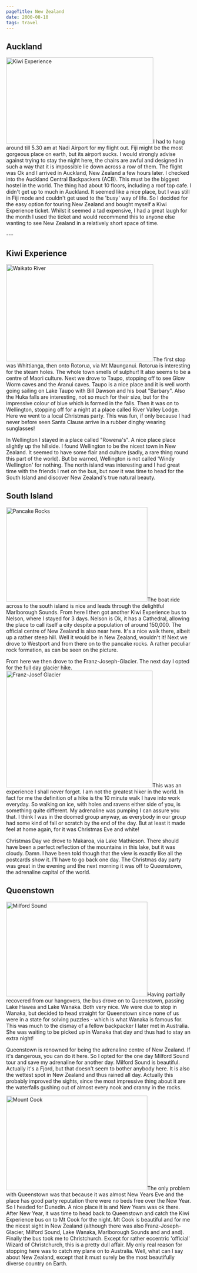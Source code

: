 ```yaml
---
pageTitle: New Zealand
date: 2000-08-10
tags: travel
---
```

<h2>Auckland</h2>
<p><img alt="Kiwi Experience" src="/assets/images/kiwiexp.jpg" width="400" height="233" />I had to hang around till 5.30 am at Nadi Airport for my flight out. Fiji might be the most gorgeous place on earth, but its airport sucks. I would strongly advise against trying to stay the night here, the chairs are awful and designed in such a way that it is impossible lie down across a row of them. The flight was Ok and I arrived in Auckland, New Zealand a few hours later. I checked into the Auckland Central Backpackers (ACB). This must be the biggest hostel in the world. The thing had about 10 floors, including a roof top cafe. I didn't get up to much in Auckland. It seemed like a nice place, but I was still in Fiji mode and couldn't get used to the 'busy' way of life. So I decided for the easy option for touring New Zealand and bought myself a Kiwi Experience ticket. Whilst it seemed a tad expensive, I had a great laugh for the month I used the ticket and would recommend this to anyone else wanting to see New Zealand in a relatively short space of time.</p>
---

<h2>Kiwi Experience</h2>
<p><img alt="Waikato River" src="/assets/images/rivernz.jpg" width="400" height="263" />The first stop was Whittianga, then onto Rotorua, via Mt Maunganui. Rotorua is interesting for the steam holes. The whole town smells of sulphur! It also seems to be a centre of Maori culture. Next we drove to Taupo, stopping off to see Glow Worm caves and the Aranui caves. Taupo is a nice place and it is well worth going sailing on Lake Taupo with Bill Dawson and his boat "Barbary". Also the Huka falls are interesting, not so much for their size, but for the impressive colour of blue which is formed in the falls. Then it was on to Wellington, stopping off for a night at a place called River Valley Lodge. Here we went to a local Christmas party. This was fun, if only because I had never before seen Santa Clause arrive in a rubber dinghy wearing sunglasses!</p>
<p>In Wellington I stayed in a place called "Rowena's". A nice place place slightly up the hillside. I found Wellington to be the nicest town in New Zealand. It seemed to have some flair and culture (sadly, a rare thing round this part of the world). But be warned, Wellington is not called 'Windy Wellington' for nothing. The north island was interesting and I had great time with the friends I met on the bus, but now it was time to head for the South Island and discover New Zealand's true natural beauty.</p>
<h2>South Island</h2>
<p><img alt="Pancake Rocks" src="/assets/images/pancakerocks.jpg" width="384" height="256" />The boat ride across to the south island is nice and leads through the delightful Marlborough Sounds. From here I then got another Kiwi Experience bus to Nelson, where I stayed for 3 days. Nelson is Ok, it has a Cathedral, allowing the place to call itself a city despite a population of around 150,000. The official centre of New Zealand is also near here. It's a nice walk there, albeit up a rather steep hill. Well it would be in New Zealand, wouldn't it! Next we drove to Westport and from there on to the pancake rocks. A rather peculiar rock formation, as can be seen on the picture.</p>
<p>From here we then drove to the Franz-Joseph-Glacier. The next day I opted for the full day glacier hike. <img alt="Franz-Josef Glacier" src="/assets/images/fjglacier.jpg" width="398" height="316" />This was an experience I shall never forget. I am not the greatest hiker in the world. In fact for me the definition of a hike is the 10 minute walk I have into work everyday. So walking on ice, with holes and ravens either side of you, is something quite different. My adrenaline was pumping I can assure you that. I think I was in the doomed group anyway, as everybody in our group had some kind of fall or scratch by the end of the day. But at least it made feel at home again, for it was Christmas Eve and white!</p>
<p>Christmas Day we drove to Makaroa, via Lake Mathieson. There should have been a perfect reflection of the mountains in this lake, but it was cloudy. Damn. I have been told though that the view is exactly like all the postcards show it. I'll have to go back one day. The Christmas day party was great in the evening and the next morning it was off to Queenstown, the adrenaline capital of the world.</p>
<h2>Queenstown</h2>
<p><img alt="Milford Sound" src="/assets/images/milfordsound.jpg" width="384" height="256" />Having partially recovered from our hangovers, the bus drove on to Queenstown, passing Lake Hawea and Lake Wanaka. Both very nice. We were due to stop in Wanaka, but decided to head straight for Queenstown since none of us were in a state for solving puzzles - which is what Wanaka is famous for. This was much to the dismay of a fellow backpacker I later met in Australia. She was waiting to be picked up in Wanaka that day and thus had to stay an extra night!</p>
<p>Queenstown is renowned for being the adrenaline centre of New Zealand. If it's dangerous, you can do it here. So I opted for the one day Milford Sound tour and save my adrenaline for another day. Milford Sound is beautiful. Actually it's a Fjord, but that doesn't seem to bother anybody here. It is also the wettest spot in New Zealand and thus rained all day. Actually this probably improved the sights, since the most impressive thing about it are the waterfalls gushing out of almost every nook and cranny in the rocks.</p>
<p><img alt="Mount Cook" src="/assets/images/mtcook.jpg" width="384" height="256" />The only problem with Queenstown was that because it was almost New Years Eve and the place has good party reputation there were no beds free over the New Year. So I headed for Dunedin. A nice place it is and New Years was ok there. After New Year, it was time to head back to Queenstown and catch the Kiwi Experience bus on to Mt Cook for the night. Mt Cook is beautiful and for me the nicest sight in New Zealand (although there was also Franz-Joseph-Glacier, Milford Sound, Lake Wanaka, Marlborough Sounds and and and). Finally the bus took me to Christchurch. Except for rather eccentric 'official' Wizard of Christchurch, this is a pretty dull affair. My only real reason for stopping here was to catch my plane on to Australia. Well, what can I say about New Zealand, except that it must surely be the most beautifully diverse country on Earth.</p>